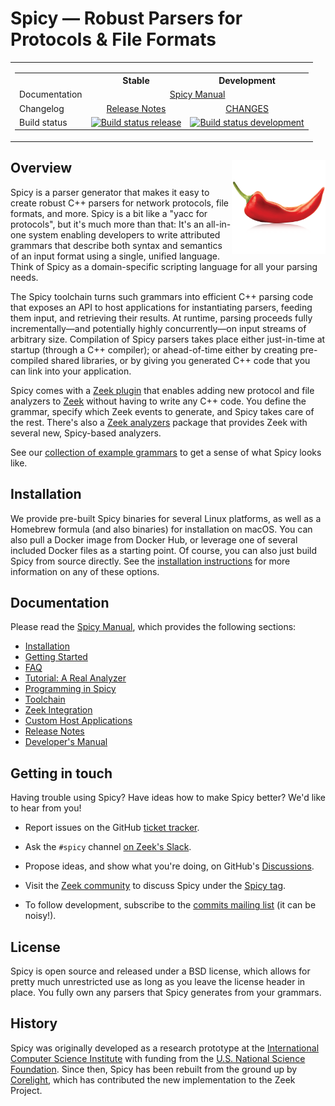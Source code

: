 # Spicy — Robust Parsers for Protocols & File Formats

<table><tr>

<td>
<table>
<tr><th></th>              <th>Stable</th> <th>Development</th> </tr>
<tr><td>Documentation</td> <td colspan="2" align="center"><a href="https://docs.zeek.org/projects/spicy">Spicy Manual</a></td></tr>
<tr><td>Changelog</td>    <td align="center"><a href="https://docs.zeek.org/projects/spicy/en/latest/release-notes.html">Release Notes</td> <td align="center"><a href="/CHANGES">CHANGES</a></td></tr>
<tr>
  <td>Build status</td>
  <td><a href="https://cirrus-ci.com/github/zeek/spicy/release/1.5"><img src="https://api.cirrus-ci.com/github/zeek/spicy.svg?branch=release/1.5" alt="Build status release"></a></td>
  <td><a href="https://cirrus-ci.com/github/zeek/spicy/main"><img src="https://api.cirrus-ci.com/github/zeek/spicy.svg" alt="Build status development"></a></td>
</tr>
</table>
</td>

</table>


## Overview <img src='doc/_static/spicy-logo-square.png' align="right" width="150" />

Spicy is a parser generator that makes it easy to create robust C++
parsers for network protocols, file formats, and more. Spicy is a bit
like a "yacc for protocols", but it's much more than that: It's an
all-in-one system enabling developers to write attributed grammars
that describe both syntax and semantics of an input format using a
single, unified language. Think of Spicy as a domain-specific
scripting language for all your parsing needs.

The Spicy toolchain turns such grammars into efficient C++ parsing
code that exposes an API to host applications for instantiating
parsers, feeding them input, and retrieving their results. At runtime,
parsing proceeds fully incrementally—and potentially highly
concurrently—on input streams of arbitrary size. Compilation of Spicy
parsers takes place either just-in-time at startup (through a C++
compiler); or ahead-of-time either by creating pre-compiled shared
libraries, or by giving you generated C++ code that you can link into
your application.

Spicy comes with a [Zeek plugin](https://github.com/zeek/spicy-plugin)
that enables adding new protocol and file analyzers to
[Zeek](https://www.zeek.org) without having to write any C++ code. You
define the grammar, specify which Zeek events to generate, and Spicy
takes care of the rest. There's also a [Zeek
analyzers](https://github.com/zeek/spicy-analyzers) package that
provides Zeek with several new, Spicy-based analyzers.

See our [collection of example grammars](https://docs.zeek.org/projects/spicy/en/latest/programming/examples.html#examples)
to get a sense of what Spicy looks like.

## Installation

We provide pre-built Spicy binaries for several Linux platforms, as
well as a Homebrew formula (and also binaries) for installation on
macOS. You can also pull a Docker image from Docker Hub, or leverage
one of several included Docker files as a starting point. Of course,
you can also just build Spicy from source directly. See the
[installation
instructions](https://docs.zeek.org/projects/spicy/en/latest/installation.html)
for more information on any of these options.


## Documentation

Please read the [Spicy Manual](https://docs.zeek.org/projects/spicy),
which provides the following sections:

* [Installation](https://docs.zeek.org/projects/spicy/en/latest/installation.html)
* [Getting Started](https://docs.zeek.org/projects/spicy/en/latest/getting-started.html)
* [FAQ](https://docs.zeek.org/projects/spicy/en/latest/faq.html)
* [Tutorial: A Real Analyzer](https://docs.zeek.org/projects/spicy/en/latest/tutorial/index.html)
* [Programming in Spicy](https://docs.zeek.org/projects/spicy/en/latest/programming/index.html)
* [Toolchain](https://docs.zeek.org/projects/spicy/en/latest/toolchain.html)
* [Zeek Integration](https://docs.zeek.org/projects/spicy/en/latest/zeek.html)
* [Custom Host Applications](https://docs.zeek.org/projects/spicy/en/latest/host-applications.html)
* [Release Notes](https://docs.zeek.org/projects/spicy/en/latest/release-notes.html)
* [Developer's Manual](https://docs.zeek.org/projects/spicy/en/latest/development/index.html)


## Getting in touch

Having trouble using Spicy? Have ideas how to make Spicy better? We'd
like to hear from you!

- Report issues on the GitHub [ticket tracker](https://github.com/zeek/spicy/issues).

- Ask the `#spicy` channel [on Zeek's Slack](https://zeek.org/connect).

- Propose ideas, and show what you're doing, on GitHub's [Discussions](https://github.com/zeek/spicy/discussions).

- Visit the [Zeek community](https://community.zeek.org) to discuss Spicy under
  the [Spicy tag](https://community.zeek.org/c/spicy/).

- To follow development, subscribe to the [commits mailing
  list](https://lists.zeek.org/mailman3/lists/spicy-commits.lists.zeek.org) (it can
  be noisy!).


## License

Spicy is open source and released under a BSD license, which allows
for pretty much unrestricted use as long as you leave the license
header in place. You fully own any parsers that Spicy generates from
your grammars.


## History

Spicy was originally developed as a research prototype at the
[International Computer Science Institute](http://www.icsi.berkeley.edu)
with funding from the [U.S. National Science Foundation](https://www.nsf.gov).
Since then, Spicy has been rebuilt from the ground up by
[Corelight](https://www.corelight.com), which has contributed the new
implementation to the Zeek Project.

